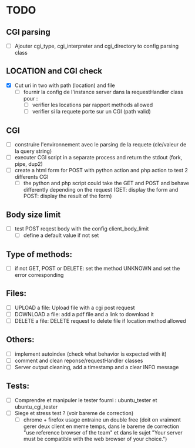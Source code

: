 # TODO

## CGI parsing
* [ ] Ajouter cgi_type, cgi_interpreter and cgi_directory to config parsing class

## LOCATION and CGI check
* [x] Cut uri in two with path (location) and file
  * [ ] fournir la config de l'instance server dans la requestHandler class pour :
    * [ ] verifier les locations par rapport methods allowed
    * [ ] verifier si la requete porte sur un CGI (path valid)

## CGI
* [ ] construire l'environnement avec le parsing de la requete (cle/valeur de la query string)
* [ ] executer CGI script in a separate process and return the stdout (fork, pipe, dup2)
* [ ] create a html form for POST with python action and php action to test 2 differents CGI
    * [ ] the python and php script could take the GET and POST and behave differently depending on the request 
          (GET: display the form and POST: display the result of the form)

## Body size limit
* [ ] test POST reqest body with the config client_body_limit
  * [ ] define a default value if not set

## Type of methods:
* [ ] if not GET, POST or DELETE: set the method UNKNOWN and set the error corresponding

## Files:
* [ ] UPLOAD a file: Upload file with a cgi post request
* [ ] DOWNLOAD a file: add a pdf file and a link to download it
* [ ] DELETE a file: DELETE request to delete file if location method allowed

## Others:
* [ ] implement autoindex (check what behavior is expected with it)
* [ ] comment and clean reponse/requestHandler classes
* [ ] Server output cleaning, add a timestamp and a clear INFO message 

## Tests:
* [ ] Comprendre et manipuler le tester fourni : ubuntu_tester et ubuntu_cgi_tester
* [ ] Siege et stress test ? (voir bareme de correction)
  * [ ] chrome + firefox usage entraine un double free (doit on vraiment gerer deux client en meme temps, dans le bareme de correction
  "use reference browser of the team" et dans le sujet "Your server must be compatible with the web browser of your choice.")